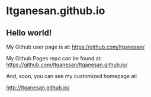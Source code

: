 # ltganesan.github.io
## Hello world!

My Github user page is at: 
https://github.com/ltganesan/

My Github Pages repo can be found at:  
https://github.com/ltganesan/ltganesan.github.io/

And, soon, you can see my customized homepage at:

http://ltganesan.github.io/
